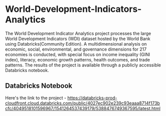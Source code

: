 # World-Development-Indicators-Analytics

The World Development Indicator Analytics project processes the large World Development Indicators (WDI) dataset hosted by the World Bank using Databricks(Community Edition). A multidimensional analysis on economic, social, environmental, and governance dimensions for 217 economies is conducted, with special focus on income inequality (GINI index), literacy, economic growth patterns, health outcomes, and trade patterns. The results of the project is available through a publicly accessible Databricks notebook.

## Databricks Notebook 
Here's the link to the project - https://databricks-prod-cloudfront.cloud.databricks.com/public/4027ec902e239c93eaaa8714f173bcfc/4049518101596967/1541264537439179/5388476749367595/latest.html
